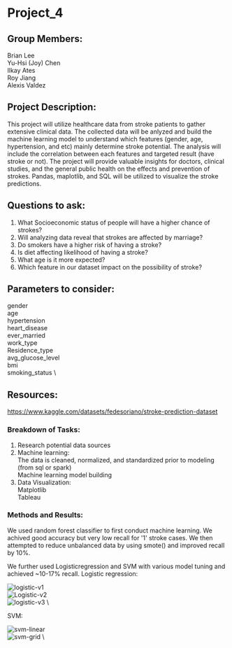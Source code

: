 # Project_4

## Group Members: 
Brian Lee \
Yu-Hsi (Joy) Chen\
Ilkay Ates\
Roy Jiang\
Alexis Valdez

## Project Description:
This project will utilize healthcare data from stroke patients to gather extensive clinical data. The collected data will be anlyzed and build the machine learning model to understand which features (gender, age, hypertension, and etc) mainly determine stroke potential. The analysis will include the correlation between each features and targeted result (have stroke or not). The project will provide valuable insights for doctors, clinical studies, and the general public health on the effects and prevention of strokes. Pandas, maplotlib, and SQL will be utilized to visualize the stroke predictions. 

## Questions to ask:
1. What Socioeconomic status of people will have a higher chance of strokes?
2. Will analyzing data reveal that strokes are affected by marriage?
3. Do smokers have a higher risk of having a stroke?
4. Is diet affecting likelihood  of having a stroke?
5. What age is it more expected?
6. Which feature in our dataset impact on the possibility of stroke? 

## Parameters to consider:
gender \
age \
hypertension \
heart_disease \
ever_married \
work_type \
Residence_type \
avg_glucose_level \
bmi \
smoking_status \ 


## Resources:
https://www.kaggle.com/datasets/fedesoriano/stroke-prediction-dataset

### Breakdown of Tasks:
1. Research potential data sources
2. Machine learning: \
  The data is cleaned, normalized, and standardized prior to modeling (from sql or spark) \
  Machine learning model building
3. Data Visualization: \
  Matplotlib \
  Tableau
  
  ### Methods and Results:
We used random forest classifier to first conduct machine learning. We achived good accuracy but very low recall for '1' stroke cases. We then attempted to reduce unbalanced data by using smote() and improved recall by 10%.

We further used Logisticregression and SVM with various model tuning and achieved ~10-17% recall.
Logistic regression: 

![logistic-v1](https://user-images.githubusercontent.com/114886937/230269901-65b337e8-a231-40f0-80e1-d306739a3f7d.png) \
![Logistic-v2](https://user-images.githubusercontent.com/114886937/230269907-b6e970c0-0b16-42db-bba0-5ab7dd8d397f.png) \
![logistic-v3](https://user-images.githubusercontent.com/114886937/230269913-622f64f5-b206-47a4-a928-cebb3bb015b6.png) \

SVM:  

![svm-linear](https://user-images.githubusercontent.com/114886937/230269938-71fa305d-d2c9-4c6c-a7ef-a6f6dccd3c99.png) \
![svm-grid](https://user-images.githubusercontent.com/114886937/230269941-50db60a1-89b9-4fd0-8190-11b4802ce302.png) \
